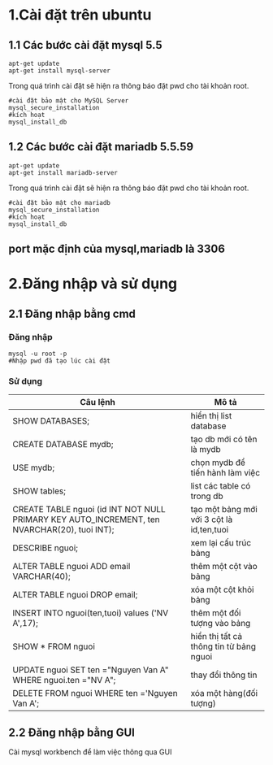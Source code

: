 # 1.Cài đặt trên ubuntu
## 1.1 Các bước cài đặt mysql 5.5
```
apt-get update
apt-get install mysql-server
```
Trong quá trình cài đặt sẽ hiện ra thông báo đặt pwd cho tài khoản root.
```
#cài đặt bảo mật cho MySQL Server
mysql_secure_installation
#kích hoạt 
mysql_install_db
```
## 1.2 Các bước cài đặt mariadb 5.5.59
```
apt-get update
apt-get install mariadb-server
```
Trong quá trình cài đặt sẽ hiện ra thông báo đặt pwd cho tài khoản root.
```
#cài đặt bảo mật cho mariadb 
mysql_secure_installation
#kích hoạt 
mysql_install_db
```
## port mặc định của mysql,mariadb là 3306
# 2.Đăng nhập và sử dụng
## 2.1 Đăng nhập bằng cmd
### Đăng nhập
```
mysql -u root -p
#Nhập pwd đã tạo lúc cài đặt
```
### Sử dụng
|Câu lệnh|Mô tả|
|--------|-----|
|SHOW DATABASES;|hiển thị list database|
|CREATE DATABASE mydb;|tạo db mới có tên là mydb|
|USE mydb;|chọn mydb để tiến hành làm việc|
|SHOW tables;|list các table có trong db|
|CREATE TABLE nguoi (id INT NOT NULL PRIMARY KEY AUTO_INCREMENT, ten NVARCHAR(20), tuoi INT);|tạo một bảng mới với 3 cột là id,ten,tuoi| 
|DESCRIBE nguoi;|xem lại cấu trúc bảng|
|ALTER TABLE nguoi ADD email VARCHAR(40);|thêm một cột vào bảng|
|ALTER TABLE nguoi DROP email;|xóa một cột khỏi bảng|
|INSERT INTO nguoi(ten,tuoi) values ('NV A',17);|thêm một đối tượng vào bảng|
|SHOW * FROM nguoi|hiển thị tất cả thông tin từ bảng nguoi|
|UPDATE nguoi SET ten ="Nguyen Van A" WHERE nguoi.ten ="NV A";|thay đổi thông tin|
|DELETE FROM nguoi WHERE ten ='Nguyen Van A';|xóa một hàng(đối tượng)|
## 2.2 Đăng nhập bằng GUI
Cài mysql workbench để làm việc thông qua GUI
